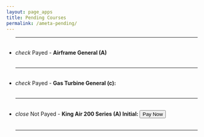 ```yaml
---
layout: page_apps
title: Pending Courses
permalink: /ameta-pending/
---
```


<p>
<ul>
<hr>
<br>
<li><i class="material-icons green lighten-1" >check</i> Payed - <strong>Airframe General (A) </strong></li>
<br>
<hr>
<br>
<li><i class="material-icons green lighten-1" >check</i> Payed - <strong>Gas Turbine General (c): </strong></li>
<br>
<hr>
<br>
<li><i class="material-icons red" >close</i> Not Payed - <strong>King Air 200 Series (A) Initial: </strong><button>Pay Now</button></li>
<br>
<hr>
</ul>

</p>
